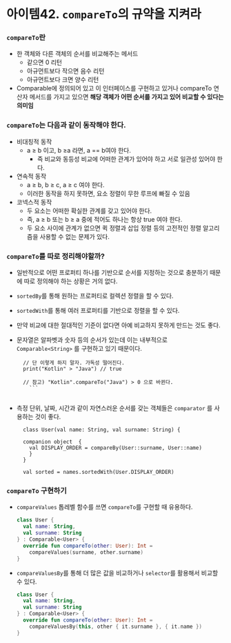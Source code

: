 # 아이템42. `compareTo`의 규약을 지켜라

### `compareTo`란

- 한 객체와 다른 객체의 순서를 비교해주는 메서드
  - 같으면 0 리턴
  - 아규먼트보다 작으면 음수 리턴
  - 아규먼트보다 크면 양수 리턴
- Comparable에 정의되어 있고 이 인터페이스를 구현하고 있거나 compareTo 연산자 메서드를 가지고 있으면 **해당 객체가 어떤 순서를 가지고 있어 비교할 수 있다는 의미임**

### `compareTo`는 다음과 같이 동작해야 한다.

- 비대칭적 동작
  - a ≥ b 이고, b ≥a 라면, a == b여야 한다.
    - 즉 비교와 동등성 비교에 어떠한 관계가 있어야 하고 서로 일관성 있어야 한다.
- 연속적 동작
  - a ≥ b, b ≥ c, a ≥ c 여야 한다.
  - 이러한 동작을 하지 못하면, 요소 정렬이 무한 루프에 빠질 수 있음
- 코넥스적 동작
  - 두 요소는 어떠한 확실한 관계를 갖고 있어야 한다.
  - 즉, a ≥ b 또는 b ≥ a 중에 적어도 하나는 항상 true 여야 한다.
  - 두 요소 사이에 관계가 없으면 퀵 정렬과 삽입 정렬 등의 고전적인 정렬 알고리즘을 사용할 수 없는 문제가 있다.

### `compareTo`를 따로 정리해야할까?

- 일반적으로 어떤 프로퍼티 하나를 기반으로 순서를 지정하는 것으로 충분하기 때문에 따로 정의해야 하는 상황은 거의 없다.

- `sortedBy`를 통해 원하는 프로퍼티로 컬렉션 정렬을 할 수 있다.

- `sortedWith`를 통해 여러 프로퍼티를 기반으로 정렬을 할 수 있다.

- 만약 비교에 대한 절대적인 기준이 없다면 아예 비교하지 못하게 만드는 것도 좋다.

- 문자열은 알파벳과 숫자 등의 순서가 있는데 이는 내부적으로 `Comparable<String>` 를 구현하고 있기 때문이다.

  ```
    // 단 이렇게 하지 말자. 가독성 떨어진다.
    print("Kotlin" > "Java") // true
      
    // 참고) "Kotlin".compareTo("Java") > 0 으로 바뀐다.
      ```
      
  ```

  

- 측정 단위, 날짜, 시간과 같이 자연스러운 순서를 갖는 객체들은 `comparator` 를 사용하는 것이 좋다.

  ```
    class User(val name: String, val surname: String) {
      
    companion object  {
      val DISPLAY_ORDER = compareBy(User::surname, User::name)
      }
    } 
  
    val sorted = names.sortedWith(User.DISPLAY_ORDER)
  ```

  

### `compareTo` 구현하기

- `compareValues` 톱레벨 함수를 쓰면 `compareTo`를 구현할 때 유용하다.

  ```kotlin
  class User {
    val name: String,
    val surname: String
  } : Comparable<User> {
    override fun compareTo(other: User): Int =
      compareValues(surname, other.surname)
  }
  ```

- `compareValuesBy`를 통해 더 많은 값을 비교하거나 `selector`를 활용해서 비교할 수 있다.

  ```kotlin
  class User {
    val name: String,
    val surname: String
  } : Comparable<User> {
    override fun compareTo(other: User): Int =
      compareValuesBy(this, other { it.surname }, { it.name })
  }
  ```